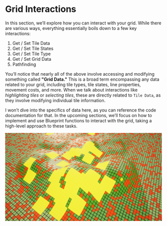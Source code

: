 # Grid Interactions

In this section, we’ll explore how you can interact with your grid. While there are various ways, everything essentially boils down to a few key interactions:

1. Get / Set Tile Data
2. Get / Set Tile States
3. Get / Set Tile Type
4. Get / Set Grid Data
5. Pathfinding

You’ll notice that nearly all of the above involve accessing and modifying something called **"Grid Data."** This is a broad term encompassing any data related to your grid, including tile types, tile states, line properties, movement costs, and more.
 When we talk about interactions like *highlighting tiles* or *selecting tiles*, these are directly related to ``Tile Data``, as they involve modifying individual tile information.

I won’t dive into the specifics of data here, as you can reference the code documentation for that. In the upcoming sections, we’ll focus on how to implement and use Blueprint functions to interact with the grid, taking a high-level approach to these tasks.

![alt text](../images/grid-add-types.png)